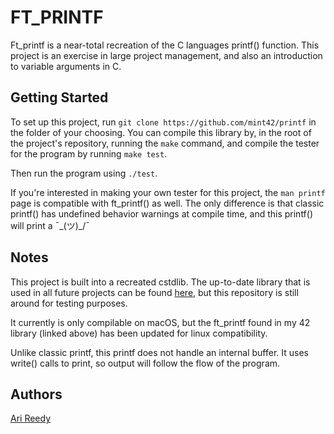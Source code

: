 # FT_PRINTF

Ft_printf is a near-total recreation of the C languages printf() function. This project is an exercise in large project management, and also an introduction to variable arguments in C.

## Getting Started

To set up this project, run `git clone https://github.com/mint42/printf` in the folder of your choosing. You can compile this library by, in the root of the project's repository, running the `make` command, and compile the tester for the program by running `make test`.

Then run the program using `./test`.

If you're interested in making your own tester for this project, the `man printf` page is compatible with ft_printf() as well. The only difference is that classic printf() has undefined behavior warnings at compile time, and this printf() will print a ¯\_(ツ)_/¯

## Notes

This project is built into a recreated cstdlib. The up-to-date library that is used in all future projects can be found [here](https://github.com/mint42/libft), but this repository is still around for testing purposes. 

It currently is only compilable on macOS, but the ft_printf found in my 42 library (linked above) has been updated for linux compatibility.

Unlike classic printf, this printf does not handle an internal buffer. It uses write() calls to print, so output will follow the flow of the program.

## Authors

[Ari Reedy](https://github.com/mint42/)
